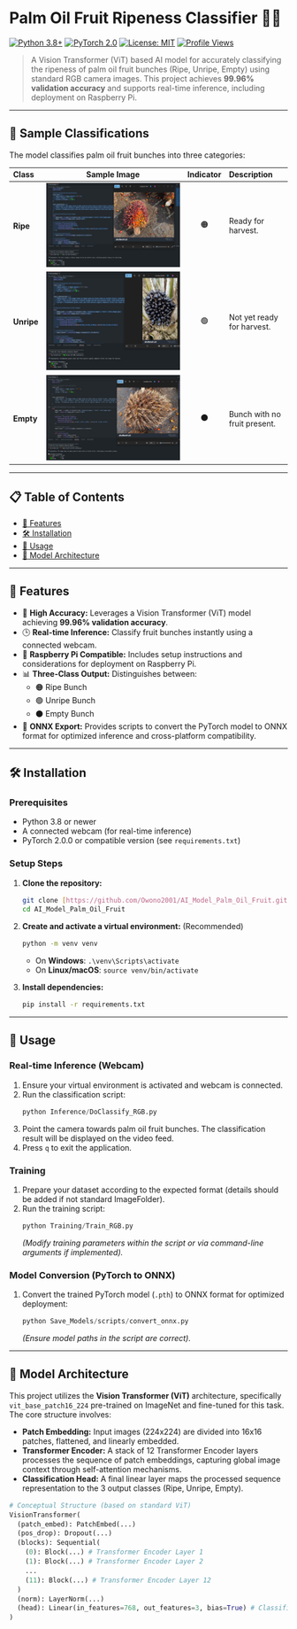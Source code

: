 # Palm Oil Fruit Ripeness Classifier 🌴📸

[![Python 3.8+](https://img.shields.io/badge/Python-3.8+-3776AB?style=for-the-badge&logo=python&logoColor=white)](https://www.python.org/downloads/)
[![PyTorch 2.0](https://img.shields.io/badge/PyTorch-2.0.0-EE4C2C?style=for-the-badge&logo=pytorch&logoColor=white)](https://pytorch.org/)
[![License: MIT](https://img.shields.io/badge/License-MIT-yellow.svg?style=for-the-badge)](https://opensource.org/licenses/MIT)
[![Profile Views](https://komarev.com/ghpvc/?username=Owono2001&style=for-the-badge&color=brightgreen)](https://github.com/Owono2001/)

> A Vision Transformer (ViT) based AI model for accurately classifying the ripeness of palm oil fruit bunches (Ripe, Unripe, Empty) using standard RGB camera images. This project achieves **99.96% validation accuracy** and supports real-time inference, including deployment on Raspberry Pi.

---

## 🍇 Sample Classifications

The model classifies palm oil fruit bunches into three categories:

| Class       | Sample Image                     | Indicator | Description                  |
| :---------- | :-------------------------------: | :-------: | :--------------------------- |
| **Ripe** | ![Ripe](./Images/ripes.jpg)      | 🟠        | Ready for harvest.           |
| **Unripe** | ![Unripe](./Images/unripe.jpg)   | 🟢        | Not yet ready for harvest.   |
| **Empty** | ![Empty](./Images/empty_bunch.jpg)| ⚫        | Bunch with no fruit present. |

---

## 📋 Table of Contents

* [🌟 Features](#-features)
* [🛠️ Installation](#️-installation)
* [🚀 Usage](#-usage)
* [📐 Model Architecture](#-model-architecture)

---

## 🌟 Features

* 🧠 **High Accuracy:** Leverages a Vision Transformer (ViT) model achieving **99.96% validation accuracy**.
* 🕒 **Real-time Inference:** Classify fruit bunches instantly using a connected webcam.
* 📱 **Raspberry Pi Compatible:** Includes setup instructions and considerations for deployment on Raspberry Pi.
* 📊 **Three-Class Output:** Distinguishes between:
    * 🟠 Ripe Bunch
    * 🟢 Unripe Bunch
    * ⚫ Empty Bunch
* 🔄 **ONNX Export:** Provides scripts to convert the PyTorch model to ONNX format for optimized inference and cross-platform compatibility.

---

## 🛠️ Installation

### Prerequisites

* Python 3.8 or newer
* A connected webcam (for real-time inference)
* PyTorch 2.0.0 or compatible version (see `requirements.txt`)

### Setup Steps

1.  **Clone the repository:**
    ```bash
    git clone [https://github.com/Owono2001/AI_Model_Palm_Oil_Fruit.git](https://github.com/Owono2001/AI_Model_Palm_Oil_Fruit.git)
    cd AI_Model_Palm_Oil_Fruit
    ```

2.  **Create and activate a virtual environment:** (Recommended)
    ```bash
    python -m venv venv
    ```
    * On **Windows**: `.\venv\Scripts\activate`
    * On **Linux/macOS**: `source venv/bin/activate`

3.  **Install dependencies:**
    ```bash
    pip install -r requirements.txt
    ```

---

## 🚀 Usage

### Real-time Inference (Webcam)

1.  Ensure your virtual environment is activated and webcam is connected.
2.  Run the classification script:
    ```python
    python Inference/DoClassify_RGB.py
    ```
3.  Point the camera towards palm oil fruit bunches. The classification result will be displayed on the video feed.
4.  Press `q` to exit the application.

### Training

1.  Prepare your dataset according to the expected format (details should be added if not standard ImageFolder).
2.  Run the training script:
    ```python
    python Training/Train_RGB.py
    ```
    *(Modify training parameters within the script or via command-line arguments if implemented).*

### Model Conversion (PyTorch to ONNX)

1.  Convert the trained PyTorch model (`.pth`) to ONNX format for optimized deployment:
    ```python
    python Save_Models/scripts/convert_onnx.py
    ```
    *(Ensure model paths in the script are correct).*

---

## 📐 Model Architecture

This project utilizes the **Vision Transformer (ViT)** architecture, specifically `vit_base_patch16_224` pre-trained on ImageNet and fine-tuned for this task. The core structure involves:

* **Patch Embedding:** Input images (224x224) are divided into 16x16 patches, flattened, and linearly embedded.
* **Transformer Encoder:** A stack of 12 Transformer Encoder layers processes the sequence of patch embeddings, capturing global image context through self-attention mechanisms.
* **Classification Head:** A final linear layer maps the processed sequence representation to the 3 output classes (Ripe, Unripe, Empty).

```python
# Conceptual Structure (based on standard ViT)
VisionTransformer(
  (patch_embed): PatchEmbed(...)
  (pos_drop): Dropout(...)
  (blocks): Sequential(
    (0): Block(...) # Transformer Encoder Layer 1
    (1): Block(...) # Transformer Encoder Layer 2
    ...
    (11): Block(...) # Transformer Encoder Layer 12
  )
  (norm): LayerNorm(...)
  (head): Linear(in_features=768, out_features=3, bias=True) # Classifier
)
